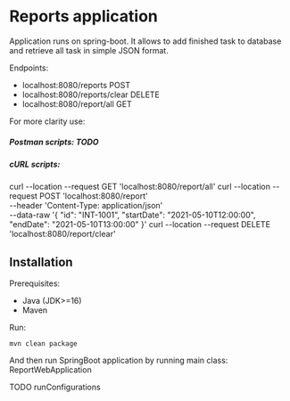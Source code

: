 # Reports application
Application runs on spring-boot. It allows to add finished task to database and retrieve all task in simple JSON format.

Endpoints:
- localhost:8080/reports POST
- localhost:8080/reports/clear DELETE
- localhost:8080/report/all GET

For more clarity use:
##### Postman scripts: TODO
##### cURL scripts:
curl --location --request GET 'localhost:8080/report/all'
curl --location --request POST 'localhost:8080/report' \
--header 'Content-Type: application/json' \
--data-raw '{
    "id": "INT-1001",
    "startDate": "2021-05-10T12:00:00",
    "endDate": "2021-05-10T13:00:00"
}'
curl --location --request DELETE 'localhost:8080/report/clear'

## Installation
Prerequisites:
- Java (JDK>=16)
- Maven

Run:
```
mvn clean package
```
And then run SpringBoot application by running main class: ReportWebApplication

TODO runConfigurations
